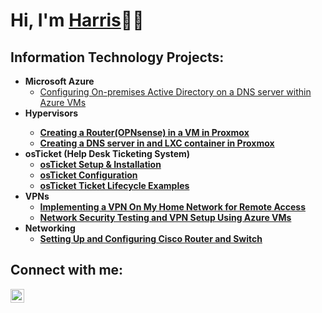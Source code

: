 <h1>Hi, I'm <a href="https://www.linkedin.com/in/harriscarson">Harris</a>👋🏼</h1>

<h2> Information Technology Projects:</h2>

- <b>Microsoft Azure</b>
  - [Configuring On-premises Active Directory on a DNS server within Azure VMs](https://github.com/harriscarson1/Setting-Up-Active-Directory)
  <!----- [Configuring and Testing File Share Permissions in Active Directory](https://github.com/harriscarson1/File-Permissions)----!>
  <!---- [Network Security Groups (NSGs) and Inspecting Network Protocols](https://github.com/harriscarson1/NSGs-and-Network-Protocols)----!>
- <b>Hypervisors<b>
  - [Creating a Router(OPNsense) in a VM in Proxmox](https://github.com/harriscarson1/Installing-and-Configuring-OPNsense-Virtual-Machine-on-a-Hypervisor)
  - [Creating a DNS server in and LXC container in Proxmox](https://github.com/harriscarson1/Creating-a-PiHole-DNS-Instance-in-an-LXC-container-on-Proxmox)
- <b>osTicket (Help Desk Ticketing System)</b>
  - [osTicket Setup & Installation](https://github.com/harriscarson1/OsTicket-Setup)
  - [osTicket Configuration](https://github.com/harriscarson1/OsTicket-Configuration)
  - [osTicket Ticket Lifecycle Examples](https://github.com/harriscarson1/OsTicket-Ticket-Lifecycle)
- <b>VPNs</b>
   - [Implementing a VPN On My Home Network for Remote Access](https://github.com/harriscarson1/Setting-up-Tailscale-VPN-on-Home-Lab)
    - [Network Security Testing and VPN Setup Using Azure VMs](https://github.com/harriscarson1/VPNs)
- <b>Networking</b>
   - [Setting Up and Configuring Cisco Router and Switch](https://github.com/harriscarson1/Setting-Up-and-Configuring-Cisco-Router-and-Switch/tree/main)

 
<h2>Connect with me:</h2>


[<img align="left" width="22px" src="https://cdn.jsdelivr.net/npm/simple-icons@v3/icons/linkedin.svg" />][linkedin]




[linkedin]: https://linkedin.com/in/harriscarson
